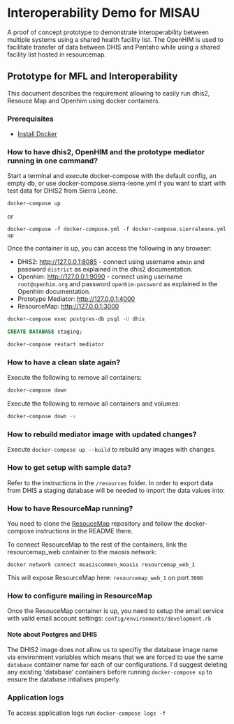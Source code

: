 # Interoperability Demo for MISAU

A proof of concept prototype to demonstrate interoperability between multiple systems using a shared health facility list. The OpenHIM is used to facilitate transfer of data between DHIS and Pentaho while using a shared facility list hosted in resourcemap.

## Prototype for MFL and Interoperability

This document describes the requirement allowing to easily run dhis2, Resouce Map and Openhim using docker containers.

### Prerequisites

* [Install Docker](http://docs.docker.com/engine/installation/)

### How to have dhis2, OpenHIM and the prototype mediator running in one command?

Start a terminal and execute docker-compose with the default config, an empty db, or use docker-compose.sierra-leone.yml if you want to start with test data for DHIS2 from Sierra Leone.

`docker-compose up`

or

`docker-compose -f docker-compose.yml -f docker-compose.sierraleone.yml up`

Once the container is up, you can access the following in any browser:

* DHIS2: http://127.0.0.1:8085 - connect using username `admin` and password `district` as explained in the dhis2 documentation.
* Openhim: http://127.0.0.1:9090 - connect using username `root@openhim.org` and password `openhim-password` as explained in the Openhim documentation.
* Prototype Mediator: http://127.0.0.1:4000
* ResourceMap: http://127.0.0.1:3000

```bash
docker-compose exec postgres-db psql -U dhis
```

```sql
CREATE DATABASE staging;
```

```bash
docker-compose restart mediator
```

### How to have a clean slate again?

Execute the following to remove all containers:
```bash
docker-compose down
```

Execute the following to remove all containers and volumes:
```bash
docker-compose down -v
```

### How to rebuild mediator image with updated changes?

Execute `docker-compose up --build` to rebuild any images with changes.

### How to get setup with sample data?

Refer to the instructions in the `/resources` folder.
In order to export data from DHIS a staging database will be needed to import the data values into:

### How to have ResourceMap running?

You need to clone the [ResouceMap](https://github.com/instedd/resourcemap) repository and follow the docker-compose instructions in the README there.

To connect ResourceMap to the rest of the containers, link the resourcemap_web container to the maosis network:

`docker network connect moasiscommon_moasis resourcemap_web_1`

This will expose ResourceMap here: `resourcemap_web_1` on port `3000`

### How to configure mailing in ResourceMap

Once the ResouceMap container is up, you need to setup the email service with valid email account settings: `config/environments/development.rb`

#### Note about Postgres and DHIS

The DHIS2 image does not allow us to specifiy the database image name via environment variables which means that we are forced to use the same `database` container name for each of our configurations. I'd suggest deleting any existing 'database' containers before running `docker-compose up` to ensure the database intialises properly.

### Application logs

To access application logs run `docker-compose logs -f`
